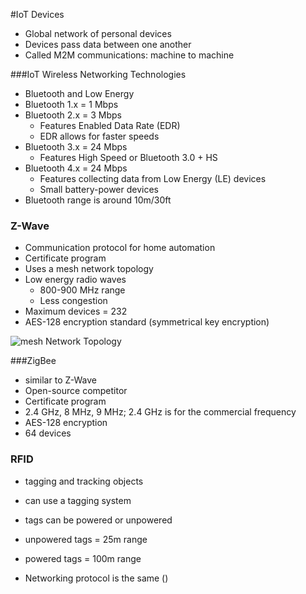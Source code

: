 #IoT Devices

* Global network of personal devices
* Devices pass data between one another
* Called M2M communications: machine to machine

###IoT Wireless Networking Technologies
* Bluetooth and Low Energy
* Bluetooth 1.x = 1 Mbps
* Bluetooth 2.x = 3 Mbps
    * Features Enabled Data Rate (EDR)
    * EDR allows for faster speeds
* Bluetooth 3.x = 24 Mbps
    * Features High Speed or Bluetooth 3.0 + HS
* Bluetooth 4.x = 24 Mbps
    * Features collecting data from Low Energy (LE) devices
    * Small battery-power devices
* Bluetooth range is around 10m/30ft 

### Z-Wave
* Communication protocol for home automation
* Certificate program
* Uses a mesh network topology
* Low energy radio waves
    * 800-900 MHz range
    * Less congestion
* Maximum devices = 232
* AES-128 encryption standard (symmetrical key encryption)

![mesh Network Topology](https://external-content.duckduckgo.com/iu/?u=https%3A%2F%2Fwww.conceptdraw.com%2FHow-To-Guide%2Fpicture%2FComputer-and-networks-Common-network-topologies.png&f=1&nofb=1&ipt=602e3db458d8b6fd1602a5ecdc4eb176ae4284fa9d6aec9798abd9199135fdb8&ipo=images)

###ZigBee
* similar to Z-Wave
* Open-source competitor
* Certificate program 
* 2.4 GHz, 8 MHz, 9 MHz; 2.4 GHz is for the commercial frequency
* AES-128 encryption 
* 64 devices

### RFID 
* tagging and tracking objects
* can use a tagging system
* tags can be powered or unpowered
* unpowered tags = 25m range
* powered tags = 100m range


* Networking protocol is the same ()